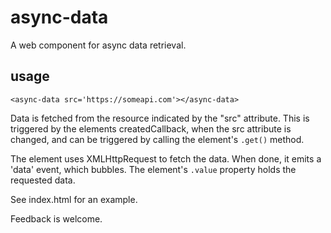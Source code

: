 # async-data
A web component for async data retrieval.

## usage
`<async-data src='https://someapi.com'></async-data>`

Data is fetched from the resource indicated by the "src" attribute. This is triggered by the elements createdCallback, when the src attribute is changed, and can be triggered by calling the element's `.get()` method.

The element uses XMLHttpRequest to fetch the data. When done, it emits a 'data' event, which bubbles. The element's `.value` property holds the requested data.

See index.html for an example.

Feedback is welcome.
